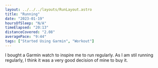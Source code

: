 ```yaml
---
layout: ../../../layouts/RunLayout.astro
title: "Running"
date: "2023-01-19"
hoursOfSleep: "N/A"
timeElapsed: "20:13"
distanceCovered: "2.08"
averagePace: "9:44"
tags: ["Started Using Garmin", "Workout"]
---
```


I bought a Garmin watch to inspire me to run regularly. As I am stil running regularly, I think it was a very good decision of mine to buy it.
